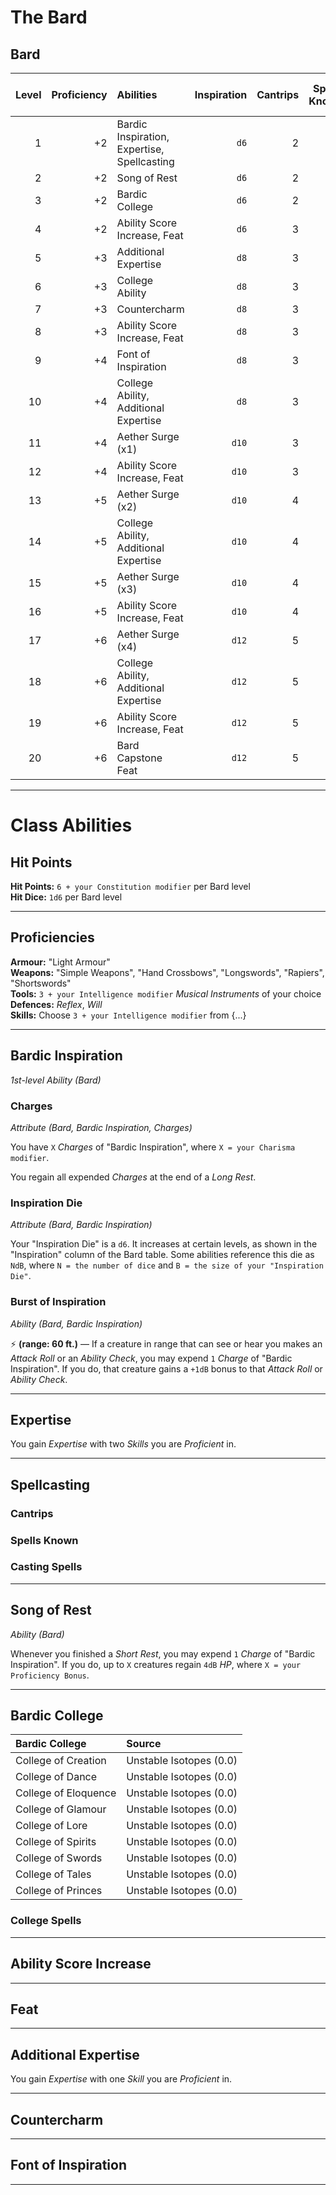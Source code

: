 # The Bard

## Bard

| Level | Proficiency | Abilities                                   | Inspiration | Cantrips | Spells Known | Max Spell Level | Mana |
|------:|------------:|:--------------------------------------------|------------:|---------:|-------------:|:---------------:|-----:|
|     1 |          +2 | Bardic Inspiration, Expertise, Spellcasting |        `d6` |        2 |            2 |       1st       |    3 |
|     2 |          +2 | Song of Rest                                |        `d6` |        2 |            3 |       1st       |    6 |
|     3 |          +2 | Bardic College                              |        `d6` |        2 |            4 |       2nd       |    9 |
|     4 |          +2 | Ability Score Increase, Feat                |        `d6` |        3 |            5 |       2nd       |   12 |
|     5 |          +3 | Additional Expertise                        |        `d8` |        3 |            6 |       3rd       |   15 |
|     6 |          +3 | College Ability                             |        `d8` |        3 |            7 |       3rd       |   18 |
|     7 |          +3 | Countercharm                                |        `d8` |        3 |            8 |       4th       |   21 |
|     8 |          +3 | Ability Score Increase, Feat                |        `d8` |        3 |            9 |       4th       |   24 |
|     9 |          +4 | Font of Inspiration                         |        `d8` |        3 |           10 |       5th       |   27 |
|    10 |          +4 | College Ability, Additional Expertise       |        `d8` |        3 |           10 |       5th       |   30 |
|    11 |          +4 | Aether Surge (x1)                           |       `d10` |        3 |           11 |       6th       |   33 |
|    12 |          +4 | Ability Score Increase, Feat                |       `d10` |        3 |           11 |       6th       |   36 |
|    13 |          +5 | Aether Surge (x2)                           |       `d10` |        4 |           12 |       7th       |   39 |
|    14 |          +5 | College Ability, Additional Expertise       |       `d10` |        4 |           12 |       7th       |   42 |
|    15 |          +5 | Aether Surge (x3)                           |       `d10` |        4 |           13 |       8th       |   45 |
|    16 |          +5 | Ability Score Increase, Feat                |       `d10` |        4 |           13 |       8th       |   48 |
|    17 |          +6 | Aether Surge (x4)                           |       `d12` |        5 |           14 |       9th       |   51 |
|    18 |          +6 | College Ability, Additional Expertise       |       `d12` |        5 |           14 |       9th       |   54 |
|    19 |          +6 | Ability Score Increase, Feat                |       `d12` |        5 |           15 |       9th       |   57 |
|    20 |          +6 | Bard Capstone Feat                          |       `d12` |        5 |           15 |       9th       |   60 |

---

# Class Abilities

## Hit Points
**Hit Points:** `6 + your Constitution modifier` per Bard level  
**Hit Dice:** `1d6` per Bard level  

---

## Proficiencies

**Armour:** "Light Armour"  
**Weapons:** "Simple Weapons", "Hand Crossbows", "Longswords", "Rapiers", "Shortswords"  
**Tools:** `3 + your Intelligence modifier` *Musical Instruments* of your choice  
**Defences:** *Reflex*, *Will*  
**Skills:** Choose `3 + your Intelligence modifier` from {...}  

---

## Bardic Inspiration
*1st-level Ability (Bard)*  

### Charges
*Attribute (Bard, Bardic Inspiration, Charges)*

You have `X` *Charges* of "Bardic Inspiration", where `X = your Charisma modifier`.

You regain all expended *Charges* at the end of a *Long Rest*.

### Inspiration Die
*Attribute (Bard, Bardic Inspiration)*  

Your "Inspiration Die" is a `d6`. It increases at certain levels, as shown in the "Inspiration" column of the Bard table. Some abilities reference this die as `NdB`, where `N = the number of dice` and `B = the size of your "Inspiration Die"`.

### Burst of Inspiration
*Ability (Bard, Bardic Inspiration)*  

⚡ **(range: 60 ft.)** — If a creature in range that can see or hear you makes an *Attack Roll* or an *Ability Check*, you may expend `1` *Charge* of "Bardic Inspiration". If you do, that creature gains a `+1dB` bonus to that *Attack Roll* or *Ability Check*.

---

## Expertise

You gain *Expertise* with two *Skills* you are *Proficient* in.

---

## Spellcasting

### Cantrips

### Spells Known

### Casting Spells

---

## Song of Rest
*Ability (Bard)*  

Whenever you finished a *Short Rest*, you may expend `1` *Charge* of "Bardic Inspiration". If you do, up to `X` creatures regain `4dB` *HP*, where `X = your Proficiency Bonus`.

---

## Bardic College

| Bardic College       | Source                  |
|:---------------------|:------------------------|
| College of Creation  | Unstable Isotopes (0.0) |
| College of Dance     | Unstable Isotopes (0.0) |
| College of Eloquence | Unstable Isotopes (0.0) |
| College of Glamour   | Unstable Isotopes (0.0) |
| College of Lore      | Unstable Isotopes (0.0) |
| College of Spirits   | Unstable Isotopes (0.0) |
| College of Swords    | Unstable Isotopes (0.0) |
| College of Tales     | Unstable Isotopes (0.0) |
| College of Princes   | Unstable Isotopes (0.0) |

### College Spells

---

## Ability Score Increase

---

## Feat

---

## Additional Expertise

You gain *Expertise* with one *Skill* you are *Proficient* in.

---

## Countercharm

---

## Font of Inspiration

---
